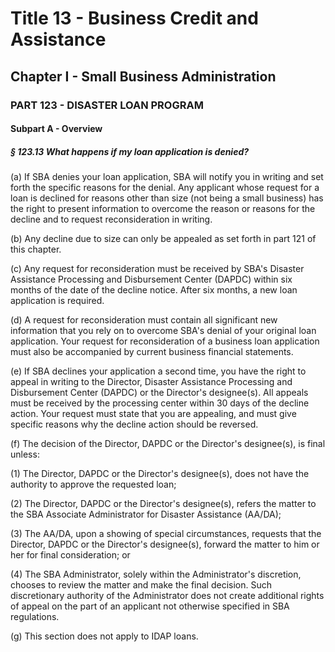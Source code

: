 
# Title 13 - Business Credit and Assistance
## Chapter I - Small Business Administration
### PART 123 - DISASTER LOAN PROGRAM
#### Subpart A - Overview
##### § 123.13 What happens if my loan application is denied?

(a) If SBA denies your loan application, SBA will notify you in writing and set forth the specific reasons for the denial. Any applicant whose request for a loan is declined for reasons other than size (not being a small business) has the right to present information to overcome the reason or reasons for the decline and to request reconsideration in writing.

(b) Any decline due to size can only be appealed as set forth in part 121 of this chapter.

(c) Any request for reconsideration must be received by SBA's Disaster Assistance Processing and Disbursement Center (DAPDC) within six months of the date of the decline notice. After six months, a new loan application is required.

(d) A request for reconsideration must contain all significant new information that you rely on to overcome SBA's denial of your original loan application. Your request for reconsideration of a business loan application must also be accompanied by current business financial statements.

(e) If SBA declines your application a second time, you have the right to appeal in writing to the Director, Disaster Assistance Processing and Disbursement Center (DAPDC) or the Director's designee(s). All appeals must be received by the processing center within 30 days of the decline action. Your request must state that you are appealing, and must give specific reasons why the decline action should be reversed.

(f) The decision of the Director, DAPDC or the Director's designee(s), is final unless:

(1) The Director, DAPDC or the Director's designee(s), does not have the authority to approve the requested loan;

(2) The Director, DAPDC or the Director's designee(s), refers the matter to the SBA Associate Administrator for Disaster Assistance (AA/DA);

(3) The AA/DA, upon a showing of special circumstances, requests that the Director, DAPDC or the Director's designee(s), forward the matter to him or her for final consideration; or

(4) The SBA Administrator, solely within the Administrator's discretion, chooses to review the matter and make the final decision. Such discretionary authority of the Administrator does not create additional rights of appeal on the part of an applicant not otherwise specified in SBA regulations.

(g) This section does not apply to IDAP loans.
